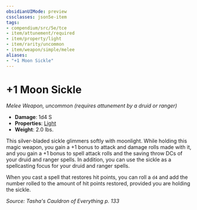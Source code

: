 ```yaml
---
obsidianUIMode: preview
cssclasses: json5e-item
tags:
- compendium/src/5e/tce
- item/attunement/required
- item/property/light
- item/rarity/uncommon
- item/weapon/simple/melee
aliases: 
- "+1 Moon Sickle"
---
```

# +1 Moon Sickle
*Melee Weapon, uncommon (requires attunement by a druid or ranger)*  

- **Damage**: 1d4 S
- **Properties**: [Light](/3-Mechanics/CLI/rules/item-properties.md#Light)
- **Weight**: 2.0 lbs.

This silver-bladed sickle glimmers softly with moonlight. While holding this magic weapon, you gain a +1 bonus to attack and damage rolls made with it, and you gain a +1 bonus to spell attack rolls and the saving throw DCs of your druid and ranger spells. In addition, you can use the sickle as a spellcasting focus for your druid and ranger spells.

When you cast a spell that restores hit points, you can roll a `d4` and add the number rolled to the amount of hit points restored, provided you are holding the sickle.

*Source: Tasha's Cauldron of Everything p. 133*